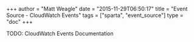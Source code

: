 +++
author = "Matt Weagle"
date = "2015-11-29T06:50:17"
title = "Event Source - CloudWatch Events"
tags = ["sparta", "event_source"]
type = "doc"
+++

TODO: CloudWatch Events Documentation
